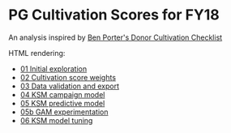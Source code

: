 # PG Cultivation Scores for FY18

An analysis inspired by [Ben Porter's Donor Cultivation Checklist](https://www.case.org/currents/x74757)

HTML rendering:

  * [01 Initial exploration](https://phively.github.io/ksm-models/pg-cultivation-score-fy18/01%20Initial%20exploration.nb.html)
  * [02 Cultivation score weights](https://phively.github.io/ksm-models/pg-cultivation-score-fy18/02%20Cultivation%20score%20weights.nb.html)
  * [03 Data validation and export](https://phively.github.io/ksm-models/pg-cultivation-score-fy18/03%20Data%20validation%20and%20export.nb.html)
  * [04 KSM campaign model](https://phively.github.io/ksm-models/pg-cultivation-score-fy18/04%20KSM%20campaign%20model.nb.html)
  * [05 KSM predictive model](https://phively.github.io/ksm-models/pg-cultivation-score-fy18/05%20KSM%20predictive%20model.nb.html)
  * [05b GAM experimentation](https://phively.github.io/ksm-models/pg-cultivation-score-fy18/05b%20GAM%20experimentation.nb.html)
  * [06 KSM model tuning](https://phively.github.io/ksm-models/pg-cultivation-score-fy18/06%20KSM%20model%20tuning.nb.html)